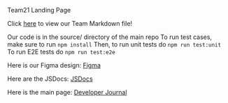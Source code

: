 Team21 Landing Page

Click [here](admin/team.md) to view our Team Markdown file!

Our code is in the source/ directory of the main repo
To run test cases, make sure to run `npm install`
Then, to run unit tests do `npm run test:unit `
To run E2E tests do `npm run test:e2e`

Here is our Figma design:
[Figma](https://www.figma.com/design/3ybl8umEXMn2vWqsEdVuJR/CSE110-group21-devJournal?node-id=0%3A1&t=z6ZfZXsZYFY6hHAR-1)

Here are the JSDocs:
[JSDocs](https://cse110-sp24-group21.github.io/cse110-sp24-group21/docs/)

Here is the main page:
[Developer Journal](https://cse110-sp24-group21.github.io/cse110-sp24-group21/)
